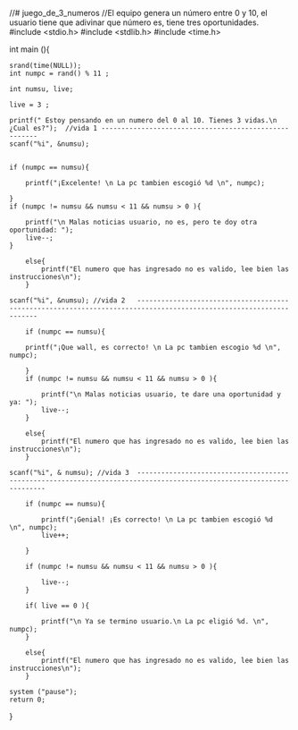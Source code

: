 //# juego_de_3_numeros
//El equipo genera un número entre 0 y 10, el usuario tiene que adivinar que número es, tiene tres oportunidades.
#include <stdio.h>
#include <stdlib.h>
#include <time.h>

int main (){

	srand(time(NULL));
	int numpc = rand() % 11 ;
		
	int numsu, live;
	
	live = 3 ;
	
	printf(" Estoy pensando en un numero del 0 al 10. Tienes 3 vidas.\n ¿Cual es?");  //vida 1 ------------------------------------------------------
	scanf("%i", &numsu);
	
	
	if (numpc == numsu){
		
		printf("¡Excelente! \n La pc tambien escogió %d \n", numpc);
		
	}
	if (numpc != numsu && numsu < 11 && numsu > 0 ){
		
		printf("\n Malas noticias usuario, no es, pero te doy otra oportunidad: ");
		live--;
	}
	
		else{
			printf("El numero que has ingresado no es valido, lee bien las instrucciones\n");
		}
	
	scanf("%i", &numsu); //vida 2	-------------------------------------------------------------------------------------------------------------------
	
		if (numpc == numsu){
		
		printf("¡Que wall, es correcto! \n La pc tambien escogio %d \n", numpc);
	
		}
		if (numpc != numsu && numsu < 11 && numsu > 0 ){
		
			printf("\n Malas noticias usuario, te dare una oportunidad y ya: ");
			live--;
		}
		
		else{
			printf("El numero que has ingresado no es valido, lee bien las instrucciones\n");
		}
		
	scanf("%i", & numsu); //vida 3	---------------------------------------------------------------------------------------------------------------------
	
		if (numpc == numsu){
		
			printf("¡Genial! ¡Es correcto! \n La pc tambien escogió %d \n", numpc);
			live++;
	
		}
		
		if (numpc != numsu && numsu < 11 && numsu > 0 ){
		
			live--;
		}
	
		if( live == 0 ){
		
			printf("\n Ya se termino usuario.\n La pc eligió %d. \n", numpc);
		}
	
		else{
			printf("El numero que has ingresado no es valido, lee bien las instrucciones\n");
		}
	
	system ("pause");
	return 0;
}
